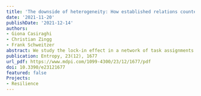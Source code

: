 ```yaml
---
title: 'The downside of heterogeneity: How established relations counteract systemic adaptivity in tasks assignments'
date: '2021-11-20'
publishDate: '2021-12-14'
authors:
- Giona Casiraghi
- Christian Zingg
- Frank Schweitzer
abstract: We study the lock-in effect in a network of task assignments. Agents have a heterogeneous fitness for solving tasks and can redistribute unfinished tasks to other agents. They learn over time to whom to reassign tasks and preferably choose agents with higher fitness. A lock-in occurs if reassignments can no longer adapt. Agents overwhelmed with tasks then fail, leading to failure cascades. We find that the probability for lock-ins and systemic failures increase with the heterogeneity in fitness values. To study this dependence, we use the Shannon entropy of the network of task assignments. A detailed discussion links our findings to the problem of resilience and observations in social systems.
publication: Entropy, 23(12), 1677
url_pdf: https://www.mdpi.com/1099-4300/23/12/1677/pdf
doi: 10.3390/e23121677
featured: false
Projects:
- Resilience
---
```

